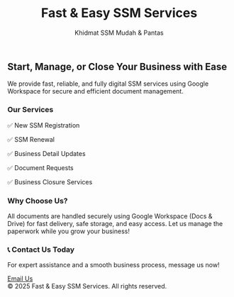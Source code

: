 <!DOCTYPE html>
<html lang="en">
<head>
  <meta charset="UTF-8" />
  <meta name="viewport" content="width=device-width, initial-scale=1.0" />
  <title>Fast & Easy SSM Services</title>
  <link href="https://cdn.jsdelivr.net/npm/tailwindcss@2.2.19/dist/tailwind.min.css" rel="stylesheet">
</head>
<body class="bg-gray-50 text-gray-800">
  <!-- Header -->
  <header class="bg-blue-600 text-white py-6">
    <div class="container mx-auto text-center">
      <h1 class="text-3xl font-bold">Fast & Easy SSM Services</h1>
      <p class="text-lg mt-2">Khidmat SSM Mudah & Pantas</p>
    </div>
  </header>

  <!-- Hero Section -->
  <section class="py-10 text-center bg-white">
    <div class="container mx-auto">
      <h2 class="text-2xl font-semibold mb-4">Start, Manage, or Close Your Business with Ease</h2>
      <p class="text-gray-600 max-w-xl mx-auto">
        We provide fast, reliable, and fully digital SSM services using Google Workspace for secure and efficient document management.
      </p>
    </div>
  </section>

  <!-- Services Section -->
  <section class="py-10 bg-gray-100">
    <div class="container mx-auto">
      <h3 class="text-xl font-bold text-center mb-6">Our Services</h3>
      <div class="grid grid-cols-1 md:grid-cols-2 lg:grid-cols-3 gap-6">
        <div class="bg-white p-5 rounded shadow">
          <p class="text-lg">✅ New SSM Registration</p>
        </div>
        <div class="bg-white p-5 rounded shadow">
          <p class="text-lg">✅ SSM Renewal</p>
        </div>
        <div class="bg-white p-5 rounded shadow">
          <p class="text-lg">✅ Business Detail Updates</p>
        </div>
        <div class="bg-white p-5 rounded shadow">
          <p class="text-lg">✅ Document Requests</p>
        </div>
        <div class="bg-white p-5 rounded shadow">
          <p class="text-lg">✅ Business Closure Services</p>
        </div>
      </div>
    </div>
  </section>

  <!-- Benefits Section -->
  <section class="py-10 bg-white">
    <div class="container mx-auto text-center">
      <h3 class="text-xl font-semibold mb-4">Why Choose Us?</h3>
      <p class="text-gray-600 max-w-xl mx-auto">
        All documents are handled securely using Google Workspace (Docs & Drive) for fast delivery, safe storage, and easy access. Let us manage the paperwork while you grow your business!
      </p>
    </div>
  </section>

  <!-- Contact Section -->
  <section class="py-10 bg-blue-600 text-white">
    <div class="container mx-auto text-center">
      <h3 class="text-xl font-bold mb-4">📞 Contact Us Today</h3>
      <p class="text-lg">For expert assistance and a smooth business process, message us now!</p>
      <a href="mailto:your@email.com" class="mt-4 inline-block bg-white text-blue-600 px-6 py-2 rounded font-semibold">Email Us</a>
    </div>
  </section>

  <!-- Footer -->
  <footer class="py-4 bg-gray-800 text-center text-white text-sm">
    &copy; 2025 Fast & Easy SSM Services. All rights reserved.
  </footer>
</body>
</html>
